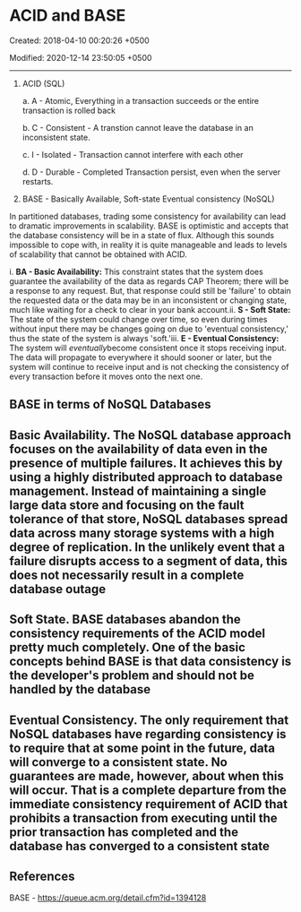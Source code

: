 # ACID and BASE

Created: 2018-04-10 00:20:26 +0500

Modified: 2020-12-14 23:50:05 +0500

---

1. ACID (SQL)

    a.  A - Atomic, Everything in a transaction succeeds or the entire transaction is rolled back

    b.  C - Consistent - A transtion cannot leave the database in an inconsistent state.

    c.  I - Isolated - Transaction cannot interfere with each other

    d.  D - Durable - Completed Transaction persist, even when the server restarts.

2. BASE - Basically Available, Soft-state Eventual consistency (NoSQL)

In partitioned databases, trading some consistency for availability can lead to dramatic improvements in scalability. BASE is optimistic and accepts that the database consistency will be in a state of flux. Although this sounds impossible to cope with, in reality it is quite manageable and leads to levels of scalability that cannot be obtained with ACID.

i.  **BA - Basic Availability:** This constraint states that the system does guarantee the availability of the data as regards CAP Theorem; there will be a response to any request. But, that response could still be 'failure' to obtain the requested data or the data may be in an inconsistent or changing state, much like waiting for a check to clear in your bank account.ii. **S - Soft State:** The state of the system could change over time, so even during times without input there may be changes going on due to 'eventual consistency,' thus the state of the system is always 'soft.'iii. **E - Eventual Consistency:** The system will *eventually*become consistent once it stops receiving input. The data will propagate to everywhere it should sooner or later, but the system will continue to receive input and is not checking the consistency of every transaction before it moves onto the next one.

## BASE in terms of NoSQL Databases

## Basic Availability. The NoSQL database approach focuses on the availability of data even in the presence of multiple failures. It achieves this by using a highly distributed approach to database management. Instead of maintaining a single large data store and focusing on the fault tolerance of that store, NoSQL databases spread data across many storage systems with a high degree of replication. In the unlikely event that a failure disrupts access to a segment of data, this does not necessarily result in a complete database outage

## Soft State. BASE databases abandon the consistency requirements of the ACID model pretty much completely. One of the basic concepts behind BASE is that data consistency is the developer's problem and should not be handled by the database

## Eventual Consistency. The only requirement that NoSQL databases have regarding consistency is to require that at some point in the future, data will converge to a consistent state. No guarantees are made, however, about when this will occur. That is a complete departure from the immediate consistency requirement of ACID that prohibits a transaction from executing until the prior transaction has completed and the database has converged to a consistent state

## References

BASE - <https://queue.acm.org/detail.cfm?id=1394128>
